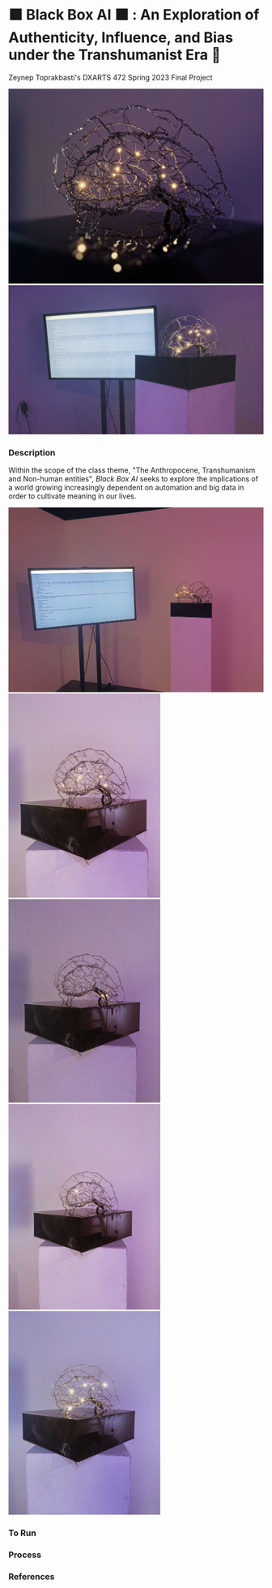 # ⬛️ Black Box AI ⬛️ : An Exploration of Authenticity, Influence, and Bias under the Transhumanist Era 🧠
Zeynep Toprakbasti's DXARTS 472 Spring 2023 Final Project

<img src="/images/desc.png" width="600"> <img src="/images/setup.png" width="600">

### Description
Within the scope of the class theme, "The Anthropocene, Transhumanism and Non-human entities", <em> Black Box AI </em> seeks to explore the implications of a world growing increasingly dependent on automation and big data in order to cultivate meaning in our lives. 

<img src="/images/setup1.png" width="600">
<img src="/images/left.png" width="300">
<img src="/images/stem.png" width="300">
<img src="/images/amy.png" width="300">
<img src="/images/right.png" width="300">


### To Run
### Process
### References
